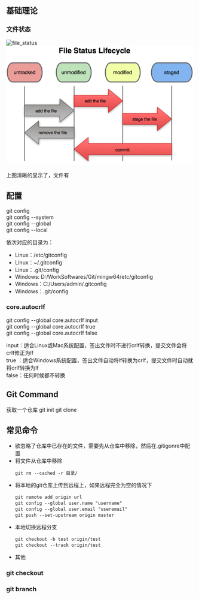
## 基础理论

### 文件状态

![file_status](../../assets/file_status.png)
![file_status](https://github.com/SummerLius/note/blob/master/assets/file_status.png)

上图清晰的显示了，文件有

## 配置

git config  
git config --system    
git config --global    
git config --local     

依次对应的目录为：  
- Linux：/etc/gitconfig  
- Linux：~/.gitconfig  
- Linux：.git/config  
- Windows: D:/WorkSoftwares/Git/mingw64/etc/gitconfig  
- Windows：C:/Users/admin/.gitconfig  
- Windows：.git/config

### core.autocrlf  

git config --global core.autocrlf input    
git config --global core.autocrlf true    
git config --global core.autocrlf false    

input：适合Linux或Mac系统配置，签出文件时不进行crlf转换，提交文件会将crlf修正为lf   
true ：适合Windows系统配置，签出文件自动将lf转换为crlf，提交文件时自动就将crlf转换为lf  
false：任何时候都不转换


## Git Command

获取一个仓库
git init
git clone <repo-url>

## 常见命令

- 欲忽略了仓库中已存在的文件，需要先从仓库中移除，然后在.gitigonre中配置
- 将文件从仓库中移除
    ```
    git rm --cached -r 目录/
    ```
- 将本地的git仓库上传到远程上，如果远程完全为空的情况下
    ```
    git remote add origin url
    git config --global user.name "username"
    git config --global user.email "useremail"
    git push --set-upstream origin master
    ```
- 本地切换远程分支
    ```
    git checkout -b test origin/test
    git checkout --track origin/test
    ```
- 其他

### git checkout
### git branch
